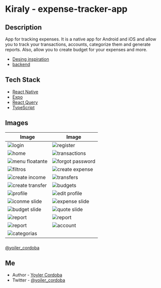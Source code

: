 # Kiraly - expense-tracker-app

## Description

App for tracking expenses. It is a native app for Android and iOS and allow you to track your transactions, accounts, categorize them and generate reports. Also, allow you to create budget for your expenses and more.

- [Desing inspiration](https://www.figma.com/community/file/998557875473123405/montra-expense-tracker-ui-kit)
- [backend](https://github.com/yoilerlp/kiraly-expense-api)

## Tech Stack

- [React Native](https://reactnative.dev/)
- [Expo](https://expo.dev/)
- [React Query](https://react-query.tanstack.com/)
- [TypeScript](https://www.typescriptlang.org/)

## Images

| Image                                            | Image                                             |
| ------------------------------------------------ | ------------------------------------------------- |
| ![login](result/loginScreen.png)                 | ![register](result/registro.png)                  |
| ![home](result/home.png)                         | ![transactions](result/filtrar-transacciones.png) |
| ![menu floatante](result/menuflotante.png)       | ![forgot password](result/forgotpassword.png)     |
| ![filtros](result/filtro.png)                    | ![create expense](result/add-expense.png)         |
| ![create income](result/add-income.png)          | ![transfers](result/transfers.png)                |
| ![create transfer](result/add-tranfer.png)       | ![budgets](result/budget.png)                     |
| ![profile](result/profile.png)                   | ![edit profile](result/edit-profile.png)          |
| ![iconme slide](result/slide-income.png)         | ![expense slide](result/slide-expend.png)         |
| ![budget slide](result/slide-budget.png)         | ![quote slide](result/slide-quote.png)            |
| ![report](result/report-spend.png)               | ![report](result/report-grafico-barra.png)        |
| ![report](result/repor-grafico-barra-income.png) | ![account](result/accounts.png)                   |
| ![categorias](result/categories.png)             |

###

[@yoiler_cordoba](https://x.com/yoiler_cordoba)

## Me

- Author - [Yoyler Cordoba](https://www.yoyler.dev/)
- Twitter - [@yoiler_cordoba](https://x.com/yoiler_cordoba)

